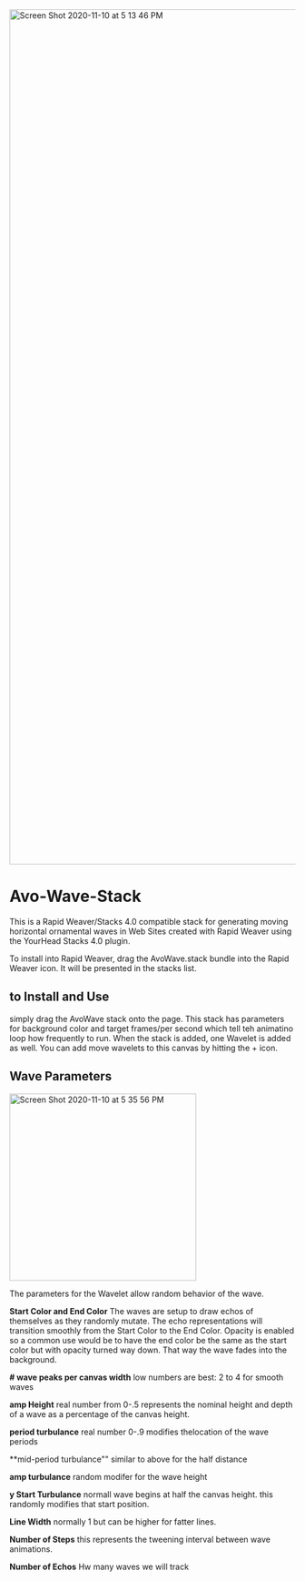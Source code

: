 <img width="1503" alt="Screen Shot 2020-11-10 at 5 13 46 PM" src="https://user-images.githubusercontent.com/6044221/98740828-aae3c180-2379-11eb-9e69-cf11cd1451aa.png">

# Avo-Wave-Stack
This is a Rapid Weaver/Stacks 4.0 compatible stack for generating moving horizontal ornamental waves in Web Sites created with Rapid Weaver
using the YourHead Stacks 4.0 plugin.

To install into Rapid Weaver, drag the AvoWave.stack bundle into the Rapid Weaver icon.  It will be presented in the stacks list.

## to Install and Use
simply drag the AvoWave stack onto the page.   This stack has parameters for background color and target frames/per second which tell teh animatino loop how frequently to run.
When the stack is added, one Wavelet is added as well.  You can add move wavelets to this canvas by hitting the + icon.

## Wave Parameters
<img width="329" alt="Screen Shot 2020-11-10 at 5 35 56 PM" src="https://user-images.githubusercontent.com/6044221/98741765-3dd12b80-237b-11eb-96d8-30fe08f150b8.png">

The parameters for the Wavelet allow random behavior of the wave.

**Start Color and End Color**
The waves are setup to draw echos of themselves as they randomly mutate.  The echo representations will transition smoothly from the Start Color to the End Color.  Opacity is enabled so a common use would be to have the end color be the same as the start color but with opacity turned way down.  That way the wave fades into the background.

**# wave peaks per canvas width**
low numbers are best: 2 to 4 for smooth waves

**amp Height**
real number from 0-.5 represents the nominal height and depth of a wave as a percentage of the canvas height.

**period turbulance**
real number 0-.9 modifies thelocation of the wave periods

**mid-period turbulance""
similar to above for the half distance

**amp turbulance**
random modifer for the wave height

**y Start Turbulance**
normall wave begins at half the canvas height.  this randomly modifies that start position.

**Line Width**
normally 1 but can be higher for fatter lines.

**Number of Steps**
this represents the tweening interval between wave animations.

**Number of Echos**
Hw many waves we will track
